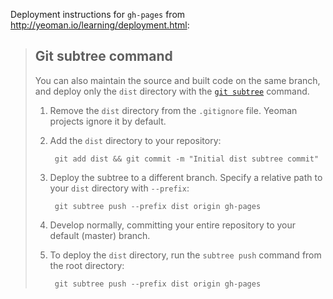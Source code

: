 Deployment instructions for `gh-pages` from http://yeoman.io/learning/deployment.html:

> ## Git subtree command
> 
> You can also maintain the source and built code on the same branch, and deploy only the `dist` directory with the [`git subtree`](https://github.com/apenwarr/git-subtree) command.
> 
> 1. Remove the `dist` directory from the `.gitignore` file. Yeoman projects ignore it by default.
> 2. Add the `dist` directory to your repository:
> 
>         git add dist && git commit -m "Initial dist subtree commit"
> 
> 3. Deploy the subtree to a different branch. Specify a relative path to your `dist` directory with `--prefix`:
> 
>         git subtree push --prefix dist origin gh-pages
> 
> 4. Develop normally, committing your entire repository to your default (master) branch.
> 5. To deploy the `dist` directory, run the `subtree push` command from the root directory:
> 
>         git subtree push --prefix dist origin gh-pages
